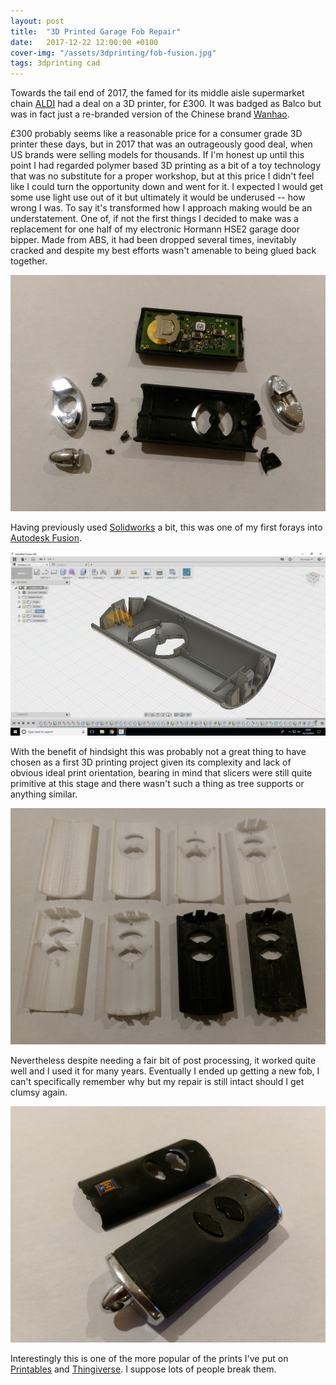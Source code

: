 ```yaml
---
layout: post
title:  "3D Printed Garage Fob Repair"
date:   2017-12-22 12:00:00 +0100
cover-img: "/assets/3dprinting/fob-fusion.jpg"
tags: 3dprinting cad
---
```

Towards the tail end of 2017, the famed for its middle aisle supermarket chain [ALDI](https://www.aldi.co.uk) had a deal on a 3D printer, for £300. It was badged as Balco but was in fact just a re-branded version of the Chinese brand [Wanhao](https://wanhao.store/).

£300 probably seems like a reasonable price for a consumer grade 3D printer these days, but in 2017 that was an outrageously good deal, when US brands were selling models for thousands. If I'm honest up until this point I had regarded polymer based 3D printing as a bit of a toy technology that was no substitute for a proper workshop, but at this price I didn't feel like I could turn the opportunity down and went for it. I expected I would get some use light use out of it but ultimately it would be underused -- how wrong I was. To say it's transformed how I approach making would be an understatement. One of, if not the first things I decided to make was a replacement for one half of my electronic Hormann HSE2 garage door bipper. Made from ABS, it had been dropped several times, inevitably cracked and despite my best efforts wasn't amenable to being glued back together.

![Broken Fob](/assets/3dprinting/broken-fob.jpg)

Having previously used [Solidworks](https://www.solidworks.com/) a bit, this was one of my first forays into [Autodesk Fusion](https://www.autodesk.com/uk/products/fusion-360).

![Fob Design](/assets/3dprinting/fob-fusion.jpg)

With the benefit of hindsight this was probably not a great thing to have chosen as a first 3D printing project given its complexity and lack of obvious ideal print orientation, bearing in mind that slicers were still quite primitive at this stage and there wasn't such a thing as tree supports or anything similar.

![Fob Prototypes](/assets/3dprinting/fob-prototypes.jpg)

Nevertheless despite needing a fair bit of post processing, it worked quite well and I used it for many years. Eventually I ended up getting a new fob, I can't specifically remember why but my repair is still intact should I get clumsy again.

![Fob](/assets/3dprinting/fob.jpg)

Interestingly this is one of the more popular of the prints I've put on [Printables](https://www.printables.com/model/156681-hormann-hse2-868-bs-repair) and [Thingiverse](https://www.thingiverse.com/thing:2727835). I suppose lots of people break them.

